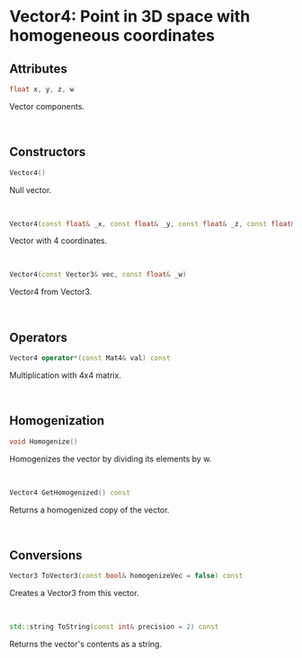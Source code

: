 # Vector4: Point in 3D space with homogeneous coordinates

## Attributes

```cpp
float x, y, z, w
```

Vector components.

<br>

## Constructors

```cpp
Vector4()
```

Null vector.

<br>

```cpp
Vector4(const float& _x, const float& _y, const float& _z, const float& _w)
```

Vector with 4 coordinates.

<br>

```cpp
Vector4(const Vector3& vec, const float& _w)
```

Vector4 from Vector3.

<br>

## Operators

```cpp
Vector4 operator*(const Mat4& val) const
```

Multiplication with 4x4 matrix.

<br>

## Homogenization

```cpp
void Homogenize()
```

Homogenizes the vector by dividing its elements by w.

<br>

```cpp
Vector4 GetHomogenized() const
```

Returns a homogenized copy of the vector.

<br>

## Conversions

```cpp
Vector3 ToVector3(const bool& homogenizeVec = false) const
```

Creates a Vector3 from this vector.

<br>

```cpp
std::string ToString(const int& precision = 2) const
```

Returns the vector's contents as a string.

<br>

